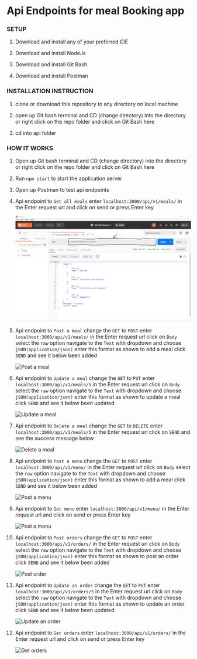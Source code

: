 # Api Endpoints for meal Booking app


### SETUP

1. Download and install any of your preferred IDE

2. Download and install NodeJs

3. Download and install Git Bash

4. Download and install Postman


### INSTALLATION INSTRUCTION
1. clone or download this repository to any directory on local machine

2. open up Git bash terminal and CD (change directory) into the directory or
   right click on the repo folder and click on Git Bash here

3. cd into api folder


### HOW IT WORKS
1. Open up Git bash terminal and CD (change directory) into the directory or
   right click on the repo folder and click on Git Bash here

2. Run ``` npm start ``` to start the application server

3. Open up Postman to test api endpoints

4. Api endpoint to ``` Get all meals ``` enter ``` localhost:3000/api/v1/meals/ ``` 
   in the Enter request url and click on send or press Enter key

   ![Get all meals](./image/img1.PNG)

5. Api endpoint to ``` Post a meal ``` change the ``` GET ``` to ``` POST ``` enter 
   ``` localhost:3000/api/v1/meals/ ``` in the Enter request url click on ``` Body ```
   select the ``` raw ``` option navigate to the ``` Text ``` with dropdown and choose 
   ``` jSON(application/json) ``` enter this format as shown to add a meal click ``` SEND ```
   and see it below been added

   ![Post a meal](./image/img2.PNG)

6. Api endpoint to ``` Update a meal ``` change the ``` GET ``` to ``` PUT ``` enter 
   ``` localhost:3000/api/v1/meals/5 ``` in the Enter request url click on ``` Body ```
   select the ``` raw ``` option navigate to the ``` Text ``` with dropdown and choose 
   ``` jSON(application/json) ``` enter this format as shown to update a meal click ``` SEND ```
   and see it below been updated

   ![Update a meal](./image/img3.PNG)

7. Api endpoint to ``` Delete a meal ``` change the ``` GET ``` to ``` DELETE ``` enter 
   ``` localhost:3000/api/v1/meals/5 ``` in the Enter request url click on ``` SEND ```
   and see the success message below

   ![Delete a meal](./image/img4.PNG)

8. Api endpoint to ``` Post a menu ``` change the ``` GET ``` to ``` POST ``` enter 
   ``` localhost:3000/api/v1/menu/ ``` in the Enter request url click on ``` Body ```
   select the ``` raw ``` option navigate to the ``` Text ``` with dropdown and choose 
   ``` jSON(application/json) ``` enter this format as shown to add a meal click ``` SEND ```
   and see it below been added

   ![Post a menu](./image/img5.PNG)

9. Api endpoint to ``` Get menu ``` enter ``` localhost:3000/api/v1/menu/ ``` 
   in the Enter request url and click on send or press Enter key

   ![Post a menu](./image/img6.PNG)

10. Api endpoint to ``` Post orders ``` change the ``` GET ``` to ``` POST ``` enter 
    ``` localhost:3000/api/v1/orders/ ``` in the Enter request url click on ``` Body ```
    select the ``` raw ``` option navigate to the ``` Text ``` with dropdown and choose 
    ``` jSON(application/json) ``` enter this format as shown to post an order click ``` SEND ```
    and see it below been added

    ![Post order](./image/img7.PNG)

11. Api endpoint to ``` Update an order ``` change the ``` GET ``` to ``` PUT ``` enter 
    ``` localhost:3000/api/v1/orders/5 ``` in the Enter request url click on ``` Body ```
    select the ``` raw ``` option navigate to the ``` Text ``` with dropdown and choose 
    ``` jSON(application/json) ``` enter this format as shown to update an order click ``` SEND ```
    and see it below been updated

    ![Update an order](./image/img8.PNG)

12. Api endpoint to ``` Get orders ``` enter ``` localhost:3000/api/v1/orders/ ``` 
    in the Enter request url and click on send or press Enter key

    ![Get orders](./image/img9.PNG)

